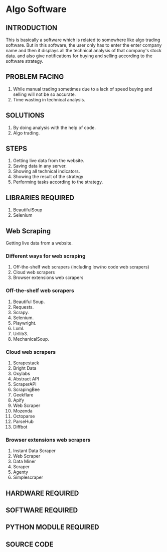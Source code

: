 # Algo Software
## INTRODUCTION
This is basically a software which is related to somewhere like algo trading software. But in this software, the user only has to enter the enter company name and then it displays all the technical analysis of that company's stock data. and also give notifications for buying and selling according to the software strategy.   
## PROBLEM FACING
1. While manual trading sometimes due to a lack of speed buying and selling will not be so accurate.
2. Time wasting in technical analysis.
## SOLUTIONS
1. By doing analysis with the help of code.
2. Algo trading.
## STEPS 
1. Getting live data from the website.
2. Saving data in any server.
3. Showing all technical indicators.
4. Showing the result of the strategy
5. Performing tasks according to the strategy.
## LIBRARIES REQUIRED
1. BeautifulSoup
2. Selenium
## Web Scraping
Getting live data from a website.
### Different ways for web scraping
1. Off-the-shelf web scrapers (including low/no code web scrapers)
2. Cloud web scrapers
3. Browser extensions web scrapers
### Off-the-shelf web scrapers
1. Beautiful Soup.
2. Requests.
3. Scrapy.
4. Selenium.
5. Playwright.
6. Lxml.
7. Urllib3.
8. MechanicalSoup.
### Cloud web scrapers
1. Scrapestack
2. Bright Data
3. Oxylabs
4. Abstract API
5. ScraperAPI
6. ScrapingBee
7. Geekflare
8. Apify
9. Web Scraper
10. Mozenda
11. Octoparse
12. ParseHub
13. Diffbot
### Browser extensions web scrapers
1. Instant Data Scraper
2. Web Scraper
3. Data Miner
4. Scraper
5. Agenty
6. Simplescraper
## HARDWARE REQUIRED
## SOFTWARE REQUIRED
## PYTHON MODULE REQUIRED
## SOURCE CODE

